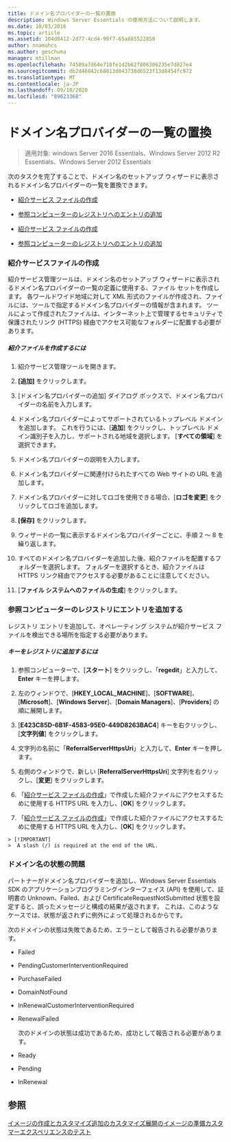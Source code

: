 ```yaml
---
title: ドメイン名プロバイダーの一覧の置換
description: Windows Server Essentials の使用方法について説明します。
ms.date: 10/03/2016
ms.topic: article
ms.assetid: 104d0412-2d77-4cd4-99f7-65a885522850
author: nnamuhcs
ms.author: geschuma
manager: mtillman
ms.openlocfilehash: 74509a7d64e718fe1d2b62f806306235e7d827e4
ms.sourcegitcommit: db2d46842c68813d043738d6523f13d8454fc972
ms.translationtype: MT
ms.contentlocale: ja-JP
ms.lasthandoff: 09/10/2020
ms.locfileid: "89623368"
---
```

# <a name="replace-the-list-of-domain-name-providers"></a>ドメイン名プロバイダーの一覧の置換

>適用対象: windows Server 2016 Essentials、Windows Server 2012 R2 Essentials、Windows Server 2012 Essentials

次のタスクを完了することで、ドメイン名のセットアップ ウィザードに表示されるドメイン名プロバイダーの一覧を置換できます。


-   [紹介サービス ファイルの作成](Replace-the-List-of-Domain-Name-Providers.md#BKMK_ReferralFiles)

-   [参照コンピューターのレジストリへのエントリの追加](Replace-the-List-of-Domain-Name-Providers.md#BKMK_AddRegistry)

-   [紹介サービス ファイルの作成](../install/Replace-the-List-of-Domain-Name-Providers.md#BKMK_ReferralFiles)

-   [参照コンピューターのレジストリへのエントリの追加](../install/Replace-the-List-of-Domain-Name-Providers.md#BKMK_AddRegistry)


###  <a name="create-the-referral-service-files"></a><a name="BKMK_ReferralFiles"></a> 紹介サービスファイルの作成
 紹介サービス管理ツールは、ドメイン名のセットアップ ウィザードに表示されるドメイン名プロバイダーの一覧の定義に使用する、ファイル セットを作成します。 各ワールドワイド地域に対して XML 形式のファイルが作成され、ファイルには、ツールで指定するドメイン名プロバイダーの情報が含まれます。 ツールによって作成されたファイルは、インターネット上で管理するセキュリティで保護されたリンク (HTTPS) 経由でアクセス可能なフォルダーに配置する必要があります。

##### <a name="to-create-the-referral-files"></a>紹介ファイルを作成するには

1.  紹介サービス管理ツールを開きます。

2.  **[追加]** をクリックします。

3.  [ドメイン名プロバイダーの追加] ダイアログ ボックスで、ドメイン名プロバイダーの名前を入力します。

4.  ドメイン名プロバイダーによってサポートされているトップレベル ドメインを追加します。 これを行うには、[**追加**] をクリックし、トップレベル ドメイン識別子を入力し、サポートされる地域を選択します。 [**すべての領域**] を選択できます。

5.  ドメイン名プロバイダーの説明を入力します。

6.  ドメイン名プロバイダーに関連付けられたすべての Web サイトの URL を追加します。

7.  ドメイン名プロバイダーに対してロゴを使用できる場合、[**ロゴを変更**] をクリックしてロゴを追加します。

8.  **[保存]** をクリックします。

9. ウィザードの一覧に表示するドメイン名プロバイダーごとに、手順 2 ～ 8 を繰り返します。

10. すべてのドメイン名プロバイダーを追加した後、紹介ファイルを配置するフォルダーを選択します。 フォルダーを選択するとき、紹介ファイルは HTTPS リンク経由でアクセスする必要があることに注意してください。

11. [**ファイル システムへのファイルの生成**] をクリックします。

###  <a name="add-an-entry-to-the-registry-on-the-reference-computer"></a><a name="BKMK_AddRegistry"></a> 参照コンピューターのレジストリにエントリを追加する
 レジストリ エントリを追加して、オペレーティング システムが紹介サービス ファイルを検出できる場所を指定する必要があります。

##### <a name="to-add-a-key-to-the-registry"></a>キーをレジストリに追加するには

1.  参照コンピューターで、[**スタート**] をクリックし、「**regedit**」と入力して、**Enter** キーを押します。

2.  左のウィンドウで、[**HKEY_LOCAL_MACHINE**]、[**SOFTWARE**]、[**Microsoft**]、[**Windows Server**]、[**Domain Managers**]、[**Providers**] の順に展開します。

3.  [**E423C85D-6B1F-4583-95E0-449D8263BAC4**] キーを右クリックし、[**文字列値**] をクリックします。

4.  文字列の名前に「**ReferralServerHttpsUri**」と入力して、**Enter** キーを押します。

5.  右側のウィンドウで、新しい [**ReferralServerHttpsUri**] 文字列を右クリックし、[**変更**] をクリックします。


6.  「[紹介サービス ファイルの作成](Replace-the-List-of-Domain-Name-Providers.md#BKMK_ReferralFiles)」で作成した紹介ファイルにアクセスするために使用する HTTPS URL を入力し、[**OK**] をクリックします。

6.  「[紹介サービス ファイルの作成](../install/Replace-the-List-of-Domain-Name-Providers.md#BKMK_ReferralFiles)」で作成した紹介ファイルにアクセスするために使用する HTTPS URL を入力し、[**OK**] をクリックします。


~~~
> [!IMPORTANT]
>  A slash (/) is required at the end of the URL.
~~~

###  <a name="domain-name-status-issues"></a><a name="BKMK_ReplaceDomainNameProviders"></a> ドメイン名の状態の問題
 パートナーがドメイン名プロバイダーを追加し、Windows Server Essentials SDK のアプリケーションプログラミングインターフェイス (API) を使用して、証明書の Unknown、Failed、および CertificateRequestNotSubmitted 状態を設定すると、誤ったメッセージと構成の結果が返されます。 これは、このようなケースでは、状態が返されずに例外によって処理されるからです。

 次のドメインの状態は失敗であるため、エラーとして報告される必要があります。

- Failed

- PendingCustomerInterventionRequired

- PurchaseFailed

- DomainNotFound

- InRenewalCustomerInterventionRequired

- RenewalFailed

  次のドメインの状態は成功であるため、成功として報告される必要があります。

- Ready

- Pending

- InRenewal

## <a name="see-also"></a>参照

 [イメージの作成とカスタマイズ追加の](Creating-and-Customizing-the-Image.md)[カスタマイズ](Additional-Customizations.md)[展開のイメージの準備](Preparing-the-Image-for-Deployment.md)[カスタマーエクスペリエンスのテスト](Testing-the-Customer-Experience.md)

